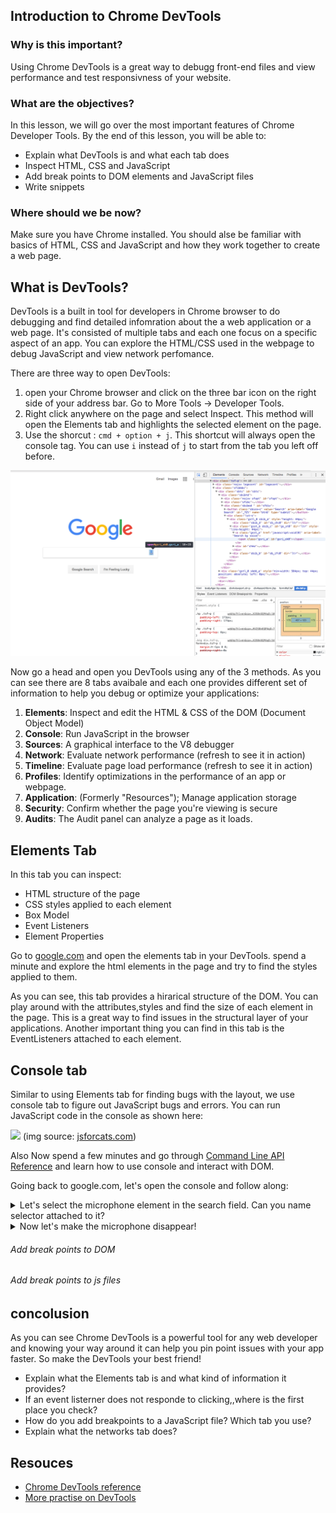 ## Introduction to Chrome DevTools
### Why is this important?
Using Chrome DevTools is a great way to debugg front-end files and view performance and test responsivness of your website.

### What are the objectives?
In this lesson, we will go over the most important features of Chrome Developer Tools. By the end of this lesson, you will be able to:
 - Explain what DevTools is and what each tab does
 - Inspect HTML, CSS and JavaScript
 - Add break points to DOM elements and JavaScript files
 - Write snippets

### Where should we be now?
Make sure you have Chrome installed. You should alse be familiar with basics of HTML, CSS and JavaScript and how they work together to create a web page.

## What is DevTools?
DevTools is a built in tool for developers in Chrome browser to do debugging and find detailed infomration about the a web application or a web page. It's consisted of multiple tabs and each one focus on a specific aspect of an app. You can explore the HTML/CSS used in the webpage to debug JavaScript and view network perfomance.
 
There are three way to open DevTools:

1. open your Chrome browser and click on the three bar icon on the right side of your address bar. Go to More Tools -> Developer Tools.
2. Right click anywhere on the page and select Inspect. This method will open the Elements tab and highlights the selected element on the page.
3. Use the shorcut : ` cmd + option + j `. This shortcut will always open the console tag. You can use `i` instead of `j` to start from the tab you left off before. 

<p align="center">
  <img src="overview.png" width="800">
</p>
 
 
 Now go a head and open you DevTools using any of the 3 methods. As you can see there are 8 tabs avaibale and each one provides different set of information to help you debug or optimize your applications:


1. **Elements**: Inspect and edit the HTML & CSS of the DOM (Document Object Model)
2. **Console**: Run JavaScript in the browser
3. **Sources**: A graphical interface to the V8 debugger
4. **Network**: Evaluate network performance (refresh to see it in action)
5. **Timeline**: Evaluate page load performance (refresh to see it in action)
6. **Profiles**: Identify optimizations in the performance of an app or webpage.
7. **Application**: (Formerly "Resources"); Manage application storage
8. **Security**: Confirm whether the page you're viewing is secure
9. **Audits**: The Audit panel can analyze a page as it loads.

## Elements Tab
 In this tab you can inspect:
 - HTML structure of the page
 - CSS styles applied to each element
 - Box Model
 - Event Listeners
 - Element Properties

Go to <a href="https://google.com">google.com</a> and open the elements tab in your DevTools. spend a minute and explore the html elements in the page and try to find the styles applied to them.

As you can see, this tab provides a hirarical structure of the DOM. You can play around with the attributes,styles and find the size of each element in the page. This is a great way to find issues in the structural layer of your applications. Another important thing you can find in this tab is the EventListeners attached to each element.

## Console tab

Similar to using Elements tab for finding bugs with the layout, we use console tab to figure out JavaScript bugs and errors. You can run JavaScript code in the console as shown here:

![](http://jsforcats.com/images/console-variables.gif)
(img source: [jsforcats.com](http://jsforcats.com/))

Also
Now spend a few minutes and go through [Command Line API Reference](https://developers.google.com/web/tools/chrome-devtools/console/command-line-reference) and learn how to use console and interact with DOM. 

Going back to google.com, let's open the console and follow along:

<details>
<summary> Let's select the microphone element in the search field. Can you name selector attached to it?
</summary>
```
document.getElementById('gsri_ok0');
```
</details>
<details>
<summary> Now let's make the microphone disappear!
</summary>
```
document.getElementById('gsri_ok0').style.visibility="hidden";
```
</details>


###### Add break points to DOM
###### Add break points to js files
## concolusion
As you can see Chrome DevTools is a powerful tool for any web developer and knowing your way around it can help you pin point issues with your app faster. So make the DevTools your best friend!

- Explain what the Elements tab is and what kind of information it provides?
- If an event listerner does not responde to clicking,,where is the first place you check?
- How do you add breakpoints to a JavaScript file? Which tab you use?
- Explain what the networks tab does? 

## Resouces
- [Chrome DevTools reference](https://developers.google.com/web/tools/chrome-devtools/?utm_source=dcc&utm_medium=redirect&utm_campaign=2016q3)
- [More practise on DevTools](http://discover-devtools.codeschool.com/)
